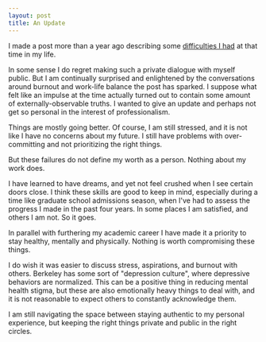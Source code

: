 ```yaml
---
layout: post
title: An Update
---
```


I made a post more than a year ago describing some [difficulties I had](../../../2018/10/01/burnout.html) at that time in my life.

In some sense I do regret making such a private dialogue with myself public. 
But I am continually surprised and enlightened by the conversations around burnout and work-life balance the post has sparked.
I suppose what felt like an impulse at the time actually turned out to contain some amount of externally-observable truths.
I wanted to give an update and perhaps not get so personal in the interest of professionalism.

Things are mostly going better. 
Of course, I am still stressed, and it is not like I have no concerns about my future.
I still have problems with over-committing and not prioritizing the right things.

But these failures do not define my worth as a person. Nothing about my work does.

I have learned to have dreams, and yet not feel crushed when I see certain doors close.
I think these skills are good to keep in mind, especially during a time like graduate school admissions season,
when I've had to assess the progress I made in the past four years.
In some places I am satisfied, and others I am not. So it goes.

In parallel with furthering my academic career I have made it a priority to stay healthy, mentally and physically.
Nothing is worth compromising these things.

I do wish it was easier to discuss stress, aspirations, and burnout with others. 
Berkeley has some sort of "depression culture", where depressive behaviors are normalized.
This can be a positive thing in reducing mental health stigma, but these are also emotionally heavy things to deal with,
and it is not reasonable to expect others to constantly acknowledge them.

I am still navigating the space between staying authentic to my personal experience, but keeping the right things private and public in the right circles.
